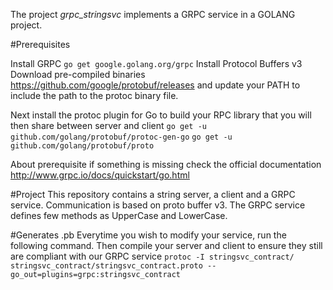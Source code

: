 The project *grpc_stringsvc* implements a GRPC service in a GOLANG project.

#Prerequisites

Install GRPC
`go get google.golang.org/grpc`
Install Protocol Buffers v3
Download pre-compiled binaries https://github.com/google/protobuf/releases and update your PATH to include the path to the protoc binary file.

Next install the protoc plugin for Go to build your RPC library that you will then share between server and client
`go get -u github.com/golang/protobuf/protoc-gen-go`
`go get -u github.com/golang/protobuf/proto`

About prerequisite if something is missing check the official documentation http://www.grpc.io/docs/quickstart/go.html

#Project
This repository contains a string server, a client and a GRPC service. Communication is based on proto buffer v3. The GRPC service defines few methods as UpperCase and LowerCase. 

#Generates .pb
Everytime you wish to modify your service, run the following command. Then compile your server and client to ensure they still are compliant with our GRPC service
`protoc -I stringsvc_contract/ stringsvc_contract/stringsvc_contract.proto --go_out=plugins=grpc:stringsvc_contract`
